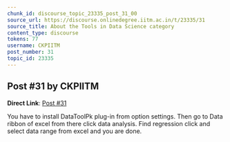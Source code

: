 ```yaml
---
chunk_id: discourse_topic_23335_post_31_00
source_url: https://discourse.onlinedegree.iitm.ac.in/t/23335/31
source_title: About the Tools in Data Science category
content_type: discourse
tokens: 77
username: CKPIITM
post_number: 31
topic_id: 23335
---
```


## Post #31 by CKPIITM

**Direct Link**: [Post #31](https://discourse.onlinedegree.iitm.ac.in/t/23335/31)

You have to install DataToolPk plug-in from option settings. Then go to Data ribbon of excel from there click data analysis. Find regression click and select data range from excel and you are done.
